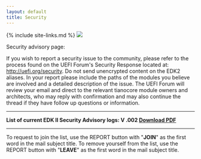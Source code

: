 ```yaml
---
layout: default
title: Security
---
```

{% include site-links.md %}
<img src="{{baseurl}}/images/SecurityPix.JPG" >

Security advisory page:

If you wish to report a security issue to the community, please refer to the process found on the UEFI Forum's Security Response located at: http://uefi.org/security.  Do not send unencrypted content on the EDK2 aliases.  In your report please include the paths of the modules you believe are involved and a detailed description of the issue. The UEFI Forum will review your email and direct to the relevant tianocore module owners and architects, who may reply with confirmation and may also continue the thread if they have follow up questions or information. 

----
<b>List of current EDK II Security Advisory logs:  V .002 <a href="{{edk2files}}/Security_Advisory/EDK%20II%20Security%20Advisory%20Log%20002.pdf/download"> Download PDF</a></b>

----


To request to join the list, use the REPORT button with "<b>JOIN</b>" as the first word in the mail subject title. To remove yourself from the list, use the REPORT button with "<b>LEAVE</b>" as the first word in the mail subject title.

